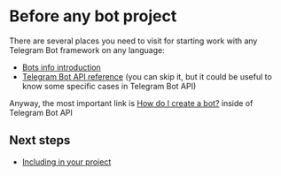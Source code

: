 # Before any bot project

There are several places you need to visit for starting work with any Telegram Bot framework on any language:

* [Bots info introduction](https://core.telegram.org/bots)
* [Telegram Bot API reference](https://core.telegram.org/bots/api) (you can skip it, but it could be useful to know some specific cases in Telegram Bot API)

Anyway, the most important link is [How do I create a bot?](https://core.telegram.org/bots#3-how-do-i-create-a-bot) inside of Telegram Bot API

## Next steps

* [Including in your project](including-in-your-project.md)
